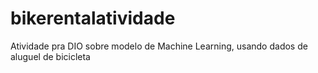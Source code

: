 # bikerentalatividade
Atividade pra DIO sobre modelo de Machine Learning, usando dados de aluguel de bicicleta
